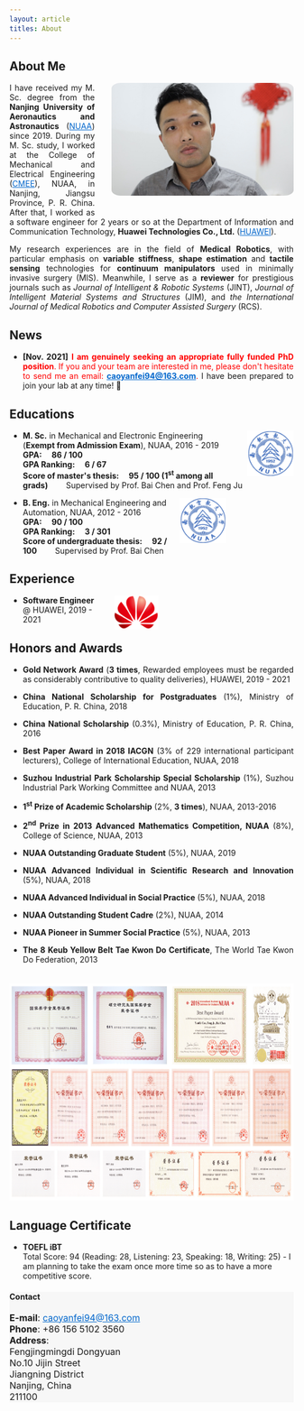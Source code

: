 ```yaml
---
layout: article
titles: About
---
```

## About Me
<img class="shadow" src="/assets/about/CYF.png" height="200" width="auto" style="border-radius:5%; float: right; margin-left: 30px; margin-bottom: 30px" />

<p style ="text-align:justify;">I have received my M. Sc. degree from the <b>Nanjing University of Aeronautics and Astronautics</b> (<a href="https://www.nuaa.edu.cn/479/list.htm" style="color:#0066CC" target="_blank" rel="noopener noreferrer">NUAA</a>) since 2019. During my M. Sc. study, I worked at the College of Mechanical and Electrical Engineering (<a href="http://cmee.nuaa.edu.cn/eng/13604/list.htm" style="color:#0066CC" target="_blank" rel="noopener noreferrer">CMEE</a>), NUAA, in Nanjing, Jiangsu Province, P. R. China. After that, I worked as a software engineer for 2 years or so at the Department of Information and Communication Technology, <B>Huawei Technologies Co., Ltd.</b> (<a href="https://www.huawei.com/en/corporate-information" style="color:#0066CC" target="_blank" rel="noopener noreferrer">HUAWEI</a>).</p>

<p style ="text-align:justify;">My research experiences are in the field of <b>Medical Robotics</b>, with particular emphasis on <b>variable stiffness</b>, <b>shape estimation</b> and <b>tactile sensing</b> technologies for <b>continuum manipulators</b> used in minimally invasive surgery (MIS). Meanwhile, I serve as a <b>reviewer</b> for prestigious journals such as <i>Journal of Intelligent & Robotic Systems</i> (JINT), <i>Journal of Intelligent Material Systems and Structures</i> (JIM), and <i>the International Journal of Medical Robotics and Computer Assisted Surgery</i> (RCS).</p>

## News
- <p style ="text-align:justify;"><b>[Nov. 2021]</b> <font color='red'><b>I am genuinely seeking an appropriate fully funded PhD position</b>. If you and your team are interested in me, please don't hesitate to send me an email: <b><a href="mailto:caoyanfei94@163.com" style="color:#0066CC">caoyanfei94@163.com</a></b>.</font> I have been prepared to join your lab at any time! 🌝</p>

## Educations
<img src="/assets/about/NUAA_logo.png" height="80" width="auto" style="float: right; margin-left: 20px" />

- **M. Sc.** in Mechanical and Electronic Engineering (**Exempt from Admission Exam**), NUAA, 2016 - 2019<br/>
**GPA:&emsp; 86 / 100**<br/>
**GPA Ranking:&emsp; 6 / 67**<br/>
**Score of master's thesis:&emsp; 95 / 100 (1<sup>st</sup> among all grads)** &emsp;&emsp;Supervised by Prof. Bai Chen and Prof. Feng Ju

<img src="/assets/about/NUAA_logo.png" height="80" width="auto" style="float: right; margin-left: 20px; margin-right: 120px" />

- **B. Eng.** in Mechanical Engineering and Automation, NUAA, 2012 - 2016<br/>
**GPA:&emsp; 90 / 100**<br/>
**GPA Ranking:&emsp; 3 / 301**<br/>
**Score of undergraduate thesis:&emsp; 92 / 100** &emsp;&emsp;Supervised by Prof. Bai Chen

## Experience
<img src="/assets/about/HUAWEI_logo.png" height="60" width="auto" style="float: right; margin-left: 30px; margin-right: 240px" />

- **Software Engineer** @ HUAWEI, 2019 - 2021

## Honors and Awards
- <p style ="text-align:justify;"><b>Gold Network Award</b> (<b>3 times</b>, Rewarded employees must be regarded as considerably contributive to quality deliveries), HUAWEI, 2019 - 2021</p>
- <p style ="text-align:justify;"><b>China National Scholarship for Postgraduates</b> (1%), Ministry of Education, P. R. China, 2018</p>
- <p style ="text-align:justify;"><b>China National Scholarship</b> (0.3%), Ministry of Education, P. R. China, 2016</p>
- <p style ="text-align:justify;"><b>Best Paper Award in 2018 IACGN</b> (3% of 229 international participant lecturers), College of International Education, NUAA, 2018</p>
- <p style ="text-align:justify;"><b>Suzhou Industrial Park Scholarship Special Scholarship</b> (1%), Suzhou Industrial Park Working Committee and NUAA, 2013</p>
- <p style ="text-align:justify;"><b>1<sup>st</sup> Prize of Academic Scholarship</b> (2%, <b>3 times</b>), NUAA, 2013-2016</p>
- <p style ="text-align:justify;"><b>2<sup>nd</sup> Prize in 2013 Advanced Mathematics Competition, NUAA</b> (8%), College of Science, NUAA, 2013</p>
- <p style ="text-align:justify;"><b>NUAA Outstanding Graduate Student</b> (5%), NUAA, 2019</p>
- <p style ="text-align:justify;"><b>NUAA Advanced Individual in Scientific Research and Innovation</b> (5%), NUAA, 2018</p>
- <p style ="text-align:justify;"><b>NUAA Advanced Individual in Social Practice</b> (5%), NUAA, 2018</p>
- <p style ="text-align:justify;"><b>NUAA Outstanding Student Cadre</b> (2%), NUAA, 2014</p>
- <p style ="text-align:justify;"><b>NUAA Pioneer in Summer Social Practice</b> (5%), NUAA, 2013</p>
- <p style ="text-align:justify;"><b>The 8 Keub Yellow Belt Tae Kwon Do Certificate</b>, The World Tae Kwon Do Federation, 2013</p>
<img src="/assets/about/honors and awards.png" height="385" width="auto" style="margin-top: 20px" />

## Language Certificate
- **TOEFL iBT**<br/>
Total Score: 94 (Reading: 28, Listening: 23, Speaking: 18, Writing: 25) - I am planning to take the exam once more time so as to have a more competitive score.

<div class="hero" style="background-color:#f7f7f7; ">
  <div class="hero__content">
    <h4>Contact</h4>
    <p style="font-size: medium;">
      <b>E-mail</b>: <a href="mailto:caoyanfei94@163.com" style="color:#0066CC">caoyanfei94@163.com</a><br>
      <b>Phone</b>: +86 156 5102 3560<br>
      <b>Address</b>:<br>
      Fengjingmingdi Dongyuan<br>
      No.10 Jijin Street<br>
      Jiangning District<br>
      Nanjing, China<br>
      211100
    </p>
  </div>
</div>
